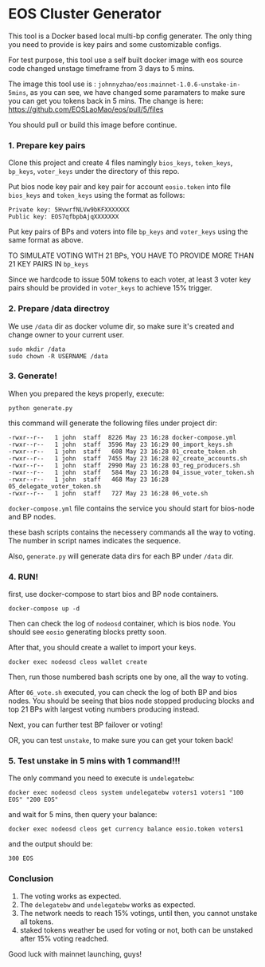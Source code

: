 # EOS Cluster Generator

This tool is a Docker based local multi-bp config generater. The only thing you need to provide is key pairs and some customizable configs.

For test purpose, this tool use a self built docker image with eos source code changed unstage timeframe from 3 days to 5 mins.

The image this tool use is : `johnnyzhao/eos:mainnet-1.0.6-unstake-in-5mins`, as you can see, we have changed some paramaters to make sure you can get you tokens back in 5 mins. The change is here: https://github.com/EOSLaoMao/eos/pull/5/files

You should pull or build this image before continue.

### 1. Prepare key pairs

Clone this project and create 4 files namingly `bios_keys`, `token_keys`, `bp_keys`, `voter_keys` under the directory of this repo. 

Put bios node key pair and key pair for account `eosio.token` into file `bios_keys` and `token_keys` using the format as follows:

```
Private key: 5HvwrfNLVw9bKFXXXXXXX
Public key: EOS7qfbpbAjqXXXXXXX
```

Put key pairs of BPs and voters into file `bp_keys` and `voter_keys` using the same format as above.

TO SIMULATE VOTING WITH 21 BPs, YOU HAVE TO PROVIDE MORE THAN 21 KEY PAIRS IN `bp_keys`

Since we hardcode to issue 50M tokens to each voter, at least 3 voter key pairs should be provided in `voter_keys` to achieve 15% trigger.


### 2. Prepare /data directroy

We use `/data` dir as docker volume dir, so make sure it's created and change owner to your current user.

```
sudo mkdir /data
sudo chown -R USERNAME /data
```

### 3. Generate!

When you prepared the keys properly, execute:

```
python generate.py
```

this command will generate the following files under project dir:

```
-rwxr--r--   1 john  staff  8226 May 23 16:28 docker-compose.yml
-rwxr--r--   1 john  staff  3596 May 23 16:29 00_import_keys.sh
-rwxr--r--   1 john  staff   608 May 23 16:28 01_create_token.sh
-rwxr--r--   1 john  staff  7455 May 23 16:28 02_create_accounts.sh
-rwxr--r--   1 john  staff  2990 May 23 16:28 03_reg_producers.sh
-rwxr--r--   1 john  staff   584 May 23 16:28 04_issue_voter_token.sh
-rwxr--r--   1 john  staff   468 May 23 16:28 05_delegate_voter_token.sh
-rwxr--r--   1 john  staff   727 May 23 16:28 06_vote.sh

```

`docker-compose.yml` file contains the service you should start for bios-node and BP nodes.

these bash scripts contains the necessery commands all the way to voting. The number in script names indicates the sequence.

Also, `generate.py` will generate data dirs for each BP under `/data` dir.

### 4. RUN!

first, use docker-compose to start bios and BP node containers.

```
docker-compose up -d
```

Then can check the log of `nodeosd` container, which is bios node. You should see `eosio` generating blocks pretty soon.

After that, you should create a wallet to import your keys.

```
docker exec nodeosd cleos wallet create
```

Then, run those numbered bash scripts one by one, all the way to voting.

After `06_vote.sh` executed, you can check the log of both BP and bios nodes. You should be seeing that bios node stopped producing blocks and top 21 BPs with largest voting numbers producing instead.

Next, you can further test BP failover or voting!

OR, you can test `unstake`, to make sure you can get your token back!

### 5. Test unstake in 5 mins with 1 command!!!

The only command you need to execute is `undelegatebw`:

```
docker exec nodeosd cleos system undelegatebw voters1 voters1 "100 EOS" "200 EOS"
```

and wait for 5 mins, then query your balance:

```
docker exec nodeosd cleos get currency balance eosio.token voters1
```

and the output should be:

```
300 EOS
```

### Conclusion

1. The voting works as expected.
2. The `delegatebw` and `undelegatebw` works as expected.
3. The network needs to reach 15% votings, until then, you cannot unstake all tokens.
4. staked tokens weather be used for voting or not, both can be unstaked after 15% voting readched.

Good luck with mainnet launching, guys!
